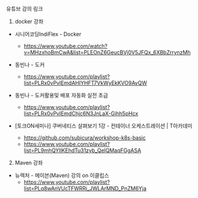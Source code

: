 유튜브 강의 링크

1. docker 강좌 
  *  시니어코딩IndiFlex - Docker
     - https://www.youtube.com/watch?v=MHzxhoBmCwA&list=PLEOnZ6GeucBVj0V5JFQx_6XBbZrrynzMh
  * 동빈나 - 도커 
     - https://www.youtube.com/playlist?list=PLRx0vPvlEmdAHIYHFT7VkWyEkKVO9AvQW
  * 동빈나 - 도커활용및 배포 자동화 실전 초급
     - https://www.youtube.com/playlist?list=PLRx0vPvlEmdChjc6N3JnLaX-Gihh5pHcx
  
  * [토크ON세미나] 쿠버네티스 살펴보기 1강 - 컨테이너 오케스트레이션 | T아카데미
     - https://github.com/subicura/workshop-k8s-basic
     - https://www.youtube.com/playlist?list=PL9mhQYIlKEhdTu31zyb_QelQMaqFGgASA

2. Maven 강좌
  * 뉴렉처 - 메이븐(Maven) 강의 on 이클립스
     - https://www.youtube.com/playlist?list=PLq8wAnVUcTFWRRi_JWLArMND_PnZM6Yja
